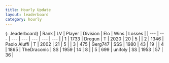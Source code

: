 ```yaml
---
title: Hourly Update
layout: leaderboard
category: hourly
---
```


{: .leaderboard}
| Rank | LV | Player | Division | Elo | Wins | Losses |
| --- | --- | --- | --- | --- | --- | --- |
| <span data-change="0">1</span> | 1733 | <span title="ID: 337810">Dregun</span> | T | <span data-change="0">2020</span> | <span data-change="0">20</span> | <span data-change="0">5</span> |
| <span data-change="0">2</span> | 1346 | <span title="ID: 512212">Paolo Aluffi</span> | T | <span data-change="0">2002</span> | <span data-change="0">21</span> | <span data-change="0">5</span> |
| <span data-change="0">3</span> | 475 | <span title="ID: 693352">Gerg747</span> | SSS | <span data-change="0">1980</span> | <span data-change="0">43</span> | <span data-change="0">19</span> |
| <span data-change="0">4</span> | 1865 | <span title="ID: 544310">TheDraconic</span> | SS | <span data-change="0">1959</span> | <span data-change="0">14</span> | <span data-change="0">8</span> |
| <span data-change="0">5</span> | 699 | <span title="ID: 750704">unifoly</span> | SS | <span data-change="0">1953</span> | <span data-change="0">57</span> | <span data-change="0">36</span> |
